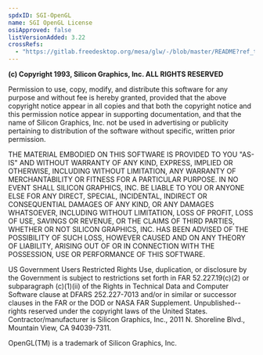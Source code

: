 ```yaml
---
spdxID: SGI-OpenGL
name: SGI OpenGL License
osiApproved: false
listVersionAdded: 3.22
crossRefs: 
  - "https://gitlab.freedesktop.org/mesa/glw/-/blob/master/README?ref_type=heads"
---
```


**(c) Copyright 1993, Silicon Graphics, Inc. ALL RIGHTS RESERVED**

Permission to use, copy, modify, and distribute this software for any purpose and without fee is hereby granted, provided that the above copyright notice appear in all copies and that both the copyright notice and this permission notice appear in supporting documentation, and that the name of Silicon Graphics, Inc. not be used in advertising or publicity pertaining to distribution of the software without specific, written prior permission.

THE MATERIAL EMBODIED ON THIS SOFTWARE IS PROVIDED TO YOU "AS-IS" AND WITHOUT WARRANTY OF ANY KIND, EXPRESS, IMPLIED OR OTHERWISE, INCLUDING WITHOUT LIMITATION, ANY WARRANTY OF MERCHANTABILITY OR FITNESS FOR A PARTICULAR PURPOSE. IN NO EVENT SHALL SILICON GRAPHICS, INC. BE LIABLE TO YOU OR ANYONE ELSE FOR ANY DIRECT, SPECIAL, INCIDENTAL, INDIRECT OR CONSEQUENTIAL DAMAGES OF ANY KIND, OR ANY DAMAGES WHATSOEVER, INCLUDING WITHOUT LIMITATION, LOSS OF PROFIT, LOSS OF USE, SAVINGS OR REVENUE, OR THE CLAIMS OF THIRD PARTIES, WHETHER OR NOT SILICON GRAPHICS, INC. HAS BEEN ADVISED OF THE POSSIBILITY OF SUCH LOSS, HOWEVER CAUSED AND ON ANY THEORY OF LIABILITY, ARISING OUT OF OR IN CONNECTION WITH THE POSSESSION, USE OR PERFORMANCE OF THIS SOFTWARE.

US Government Users Restricted Rights Use, duplication, or disclosure by the Government is subject to restrictions set forth in FAR 52.227.19(c)(2) or subparagraph (c)(1)(ii) of the Rights in Technical Data and Computer Software clause at DFARS 252.227-7013 and/or in similar or successor clauses in the FAR or the DOD or NASA FAR Supplement. Unpublished-- rights reserved under the copyright laws of the United States. Contractor/manufacturer is Silicon Graphics, Inc., 2011 N. Shoreline Blvd., Mountain View, CA 94039-7311.

OpenGL(TM) is a trademark of Silicon Graphics, Inc.
